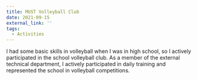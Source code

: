 ```yaml
---
title: MUST Volleyball Club
date: 2021-09-15
external_link: ''
tags:
  - Activities
---
```


I had some basic skills in volleyball when I was in high school, so I actively participated in the school volleyball club. As a member of the external technical department, I actively participated in daily training and represented the school in volleyball competitions.

<!--more-->
